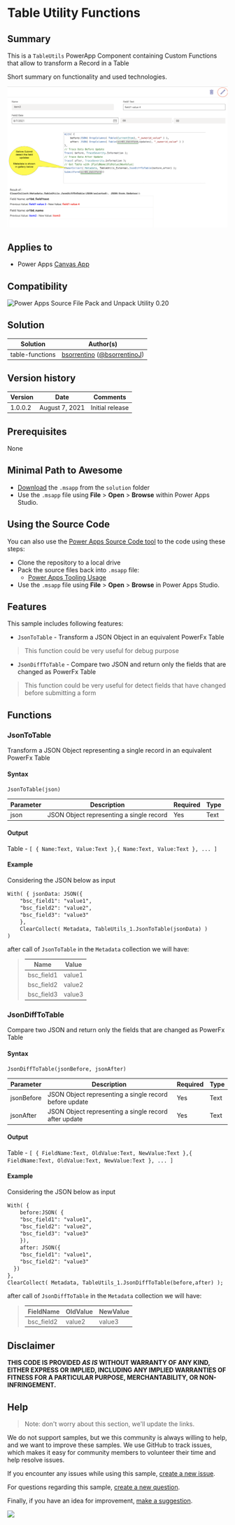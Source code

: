 # Table Utility Functions

## Summary

This is a `TableUtils` PowerApp Component containing Custom Functions that allow to transform a Record in a Table 

Short summary on functionality and used technologies.

![Sample](assets/sonDiffToTableSample.png)

## Applies to

* Power Apps [Canvas App](https://docs.microsoft.com/en-us/powerapps/maker/canvas-apps/)

## Compatibility

![Power Apps Source File Pack and Unpack Utility 0.20](https://img.shields.io/badge/PSAopa-0.20-green.svg)

## Solution

Solution|Author(s)
--------|---------
table-functions | [bsorrentino](https://github.com/settings/profile) ([@bsorrentinoJ](https://twitter.com/bsorrentinoJ))

## Version history

Version|Date|Comments
-------|----|--------
1.0.0.2|August 7, 2021|Initial release


## Prerequisites

None

## Minimal Path to Awesome

* [Download](solution\table-functions.msapp) the `.msapp` from the `solution` folder
* Use the `.msapp` file using **File** > **Open** > **Browse** within Power Apps Studio.

## Using the Source Code

  You can also use the [Power Apps Source Code tool](https://github.com/microsoft/PowerApps-Language-Tooling) to the code using these steps:
* Clone the repository to a local drive
* Pack the source files back into `.msapp` file:
  * [Power Apps Tooling Usage](https://github.com/microsoft/PowerApps-Language-Tooling)
* Use the `.msapp` file using **File** > **Open** > **Browse** in Power Apps Studio.

## Features

This sample includes following features:

* `JsonToTable` - Transform a JSON Object in an equivalent PowerFx Table
 > This function could be very useful for debug purpose 
* `JsonDiffToTable` - Compare two JSON and return only the fields that are changed as PowerFx Table
 > This function could be very useful for detect fields that have changed before submitting a form

## Functions

### JsonToTable

Transform a JSON Object representing a single record in an equivalent PowerFx Table

#### Syntax

```
JsonToTable(json)
```

Parameter | Description | Required | Type
---|---|---|--
json | JSON Object representing a single record | Yes | Text


#### Output

Table - `[ { Name:Text, Value:Text },{ Name:Text, Value:Text }, ... ]`

#### Example

Considering the JSON below as input
```
With( { jsonData: JSON({
    "bsc_field1": "value1",
    "bsc_field2": "value2",
    "bsc_field3": "value3"
    },
    ClearCollect( Metadata, TableUtils_1.JsonToTable(jsonData) )
)
```

after call of `JsonToTable` in the `Metadata` collection we will have:

>  Name | Value 
> ---- | ---- 
> bsc_field1 | value1 
> bsc_field2 | value2 
> bsc_field3 | value3 
 
### JsonDiffToTable

Compare two JSON and return only the fields that are changed as PowerFx Table

#### Syntax

```
JsonDiffToTable(jsonBefore, jsonAfter)
```

Parameter | Description | Required | Type
---|---|---|--
jsonBefore | JSON Object representing a single record before update | Yes | Text
jsonAfter | JSON Object representing a single record after update | Yes | Text


#### Output

Table - `[ { FieldName:Text, OldValue:Text, NewValue:Text },{ FieldName:Text, OldValue:Text, NewValue:Text }, ... ]`

#### Example

Considering the JSON below as input
```
With( {
    before:JSON( {
    "bsc_field1": "value1",
    "bsc_field2": "value2",
    "bsc_field3": "value3"
    }),
    after: JSON({
    "bsc_field1": "value1",
    "bsc_field2": "value3"
  })
},
ClearCollect( Metadata, TableUtils_1.JsonDiffToTable(before,after) );
```

after call of `JsonDiffToTable` in the `Metadata` collection we will have:

>  FieldName | OldValue | NewValue 
> ---- | ---- | ----
> bsc_field2 | value2 | value3
 

## Disclaimer

**THIS CODE IS PROVIDED *AS IS* WITHOUT WARRANTY OF ANY KIND, EITHER EXPRESS OR IMPLIED, INCLUDING ANY IMPLIED WARRANTIES OF FITNESS FOR A PARTICULAR PURPOSE, MERCHANTABILITY, OR NON-INFRINGEMENT.**

## Help

> Note: don't worry about this section, we'll update the links.

We do not support samples, but we this community is always willing to help, and we want to improve these samples. We use GitHub to track issues, which makes it easy for  community members to volunteer their time and help resolve issues.

If you encounter any issues while using this sample, [create a new issue](https://github.com/pnp/powerfx-samples/issues/new?assignees=&labels=Needs%3A+Triage+%3Amag%3A%2Ctype%3Abug-suspected&template=bug-report.yml&sample=YOUR-SOLUTION-NAME&authors=@YOURGITHUBUSERNAME&title=YOUR-SOLUTION-NAME%20-%20).

For questions regarding this sample, [create a new question](https://github.com/pnp/powerfx-samples/issues/new?assignees=&labels=Needs%3A+Triage+%3Amag%3A%2Ctype%3Abug-suspected&template=question.yml&sample=YOUR-SOLUTION-NAME&authors=@YOURGITHUBUSERNAME&title=YOUR-SOLUTION-NAME%20-%20).

Finally, if you have an idea for improvement, [make a suggestion](https://github.com/pnp/powerfx-samples/issues/new?assignees=&labels=Needs%3A+Triage+%3Amag%3A%2Ctype%3Abug-suspected&template=suggestion.yml&sample=YOUR-SOLUTION-NAME&authors=@YOURGITHUBUSERNAME&title=YOUR-SOLUTION-NAME%20-%20).

<img src="https://telemetry.sharepointpnp.com/powerfx-samples/samples/readme-template" />
